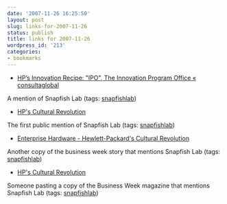 ```yaml
---
date: '2007-11-26 16:25:50'
layout: post
slug: links-for-2007-11-26
status: publish
title: links for 2007-11-26
wordpress_id: '213'
categories:
- bookmarks
---
```




  * [HP’s Innovation Recipe: "IPO", The Innovation Program Office « consultaglobal](http://consultaglobal.wordpress.com/2007/11/23/hps-innovation-recipe-ipo-the-innovation-program-office/)




A mention of Snapfish Lab (tags: [snapfishlab](http://del.icio.us/eob/snapfishlab))





  * [HP's Cultural Revolution](http://www.businessweek.com/innovate/content/nov2007/id20071114_289027_page_2.htm)




The first public mention of Snapfish Lab (tags: [snapfishlab](http://del.icio.us/eob/snapfishlab))





  * [Enterprise Hardware - Hewlett-Packard's Cultural Revolution](http://www.cio-today.com/story.xhtml?story_id=102006PBKPPU)




Another copy of the business week story that mentions Snapfish Lab (tags: [snapfishlab](http://del.icio.us/eob/snapfishlab))





  * [HP's Cultural Revolution](http://jkwuliu.com/search/index.php?PHPSESSID=1b629b91634787309131207471ebfb61&topic=5.msg9#msg9)




Someone pasting a copy of the Business Week magazine that mentions Snapfish Lab (tags: [snapfishlab](http://del.icio.us/eob/snapfishlab))






